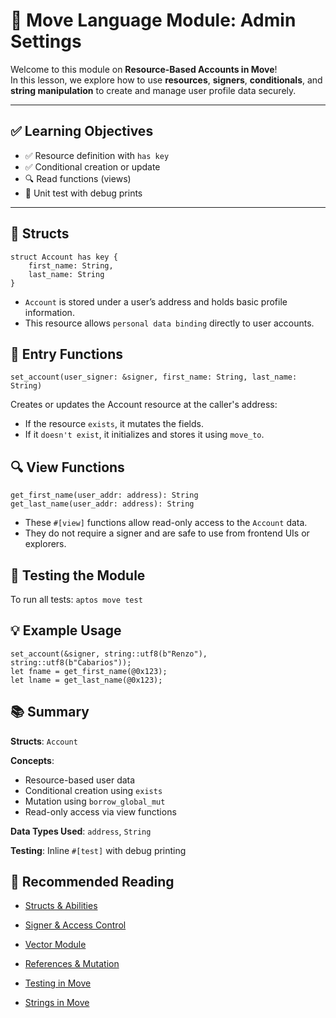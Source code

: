 # 📘 Move Language Module: Admin Settings

Welcome to this module on **Resource-Based Accounts in Move**!  
In this lesson, we explore how to use **resources**, **signers**, **conditionals**, and **string manipulation** to create and manage user profile data securely.

---

## ✅ Learning Objectives

- ✅ Resource definition with `has key`
- ✅ Conditional creation or update
- 🔍 Read functions (views)
- 🧪 Unit test with debug prints

---

## 🧱 Structs

```move
struct Account has key {
    first_name: String,
    last_name: String
}
```

- `Account` is stored under a user’s address and holds basic profile information.
- This resource allows `personal data binding` directly to user accounts.

## 🚀 Entry Functions

`set_account(user_signer: &signer, first_name: String, last_name: String)`

Creates or updates the Account resource at the caller's address:

- If the resource `exists`, it mutates the fields.
- If it `doesn't exist`, it initializes and stores it using `move_to`.

## 🔍 View Functions

```move
get_first_name(user_addr: address): String
get_last_name(user_addr: address): String

```

- These `#[view]` functions allow read-only access to the `Account` data.
- They do not require a signer and are safe to use from frontend UIs or explorers.

## 🧪 Testing the Module

To run all tests:
`aptos move test`

## 💡 Example Usage

```move
set_account(&signer, string::utf8(b"Renzo"), string::utf8(b"Cabarios"));
let fname = get_first_name(@0x123);
let lname = get_last_name(@0x123);
```

## 📚 Summary

**Structs**: `Account`

**Concepts**:

- Resource-based user data
- Conditional creation using `exists`
- Mutation using `borrow_global_mut`
- Read-only access via view functions

**Data Types Used**: `address`, `String`

**Testing**: Inline `#[test]` with debug printing

## 📖 Recommended Reading

- [Structs & Abilities](https://aptos.dev/en/build/smart-contracts/book/resources#abilities)

- [Signer & Access Control](https://aptos.dev/en/build/smart-contracts/book/signer/)

- [Vector Module](https://aptos.dev/en/build/smart-contracts/book/vector#operations)

- [References & Mutation](https://aptos.dev/en/build/smart-contracts/book/references)

- [Testing in Move](https://aptos.dev/en/build/move/move-cli/testing/)

- [Strings in Move](https://aptos.dev/en/build/smart-contracts/book/string/)
